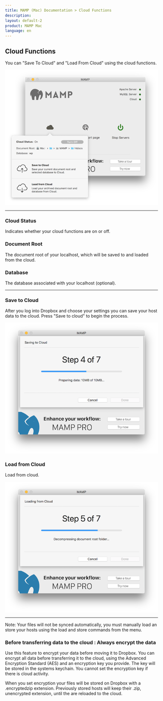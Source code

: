 ```yaml
---
title: MAMP (Mac) Documentation > Cloud Functions
description: 
layout: default-2
product: MAMP Mac
language: en
---
```


## Cloud Functions

You can "Save To Cloud" and "Load From Cloud" using the cloud functions.

![MAMP](/en/MAMP-Mac/Cloud/CloudSaveLoad.png)

---

### Cloud Status

Indicates whether your cloud functions are on or off.

### Document Root

The document root of your localhost, which will be saved to and loaded from the cloud.

### Database

The database associated with your localhost (optional).

---

### Save to Cloud

After you log into Dropbox and choose your settings you can save your host data to the cloud. Press "Save to cloud" to begin the process.

![MAMP](/en/MAMP-Mac/Cloud/CloudSaveToCloud.png)

### Load from Cloud

Load from cloud.

![MAMP](/en/MAMP-Mac/Cloud/CloudLoading.png)

---

<div class="alert" role="alert">
Note: Your files will not be synced automatically, you must manually load an store your hosts using the load and store commands from the menu.
</div>


### Before transferring data to the cloud : Always encrypt the data
  
  Use this feature to encrypt your data before moving it to Dropbox. You can encrypt all data before transferring it to the cloud, using the Advanced Encryption Standard (AES) and an encryption key you provide. The key will be stored in the systems keychain. You cannot set the encryption key if there is cloud activity.
  
  <div class="alert" role="alert">
  When you set encryption your files will be stored on Dropbox with a .encryptedzip extension. Previously stored hosts will keep their .zip, unencrypted extension, until the are reloaded to the cloud.
  </div>
  

